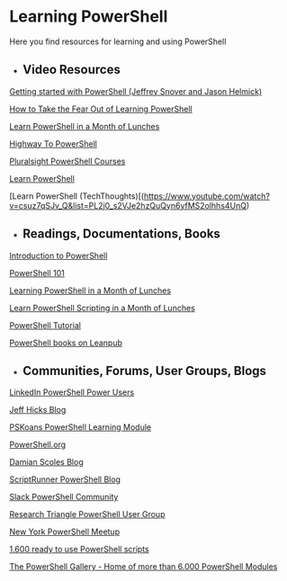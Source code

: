 # Learning PowerShell
Here you find resources for learning and using PowerShell

- ## Video Resources
[Getting started with PowerShell (Jeffrey Snover and Jason Helmick)](https://www.youtube.com/watch?v=nMn8-BbRsN8&list=PLyJiOytEPs4etH7Ujq7PU7jlOlHL-9RmV)

[How to Take the Fear Out of Learning PowerShell](https://www.youtube.com/watch?v=CLolNWuICoM)

[Learn PowerShell in a Month of Lunches](https://youtube.com/playlist?list=PL6D474E721138865A)

[Highway To PowerShell](https://www.youtube.com/playlist?list=PLjKVCo25i0an3dVaDNNVVTzd1wuK46UHv)

[Pluralsight PowerShell Courses](https://www.pluralsight.com/search?q=powershell&categories=all)

[Learn PowerShell](https://www.youtube.com/playlist?list=PLCGGtLsUjhm2k22nFHHdupAK0hSNZVfXi)

[Learn PowerShell (TechThoughts)[(https://www.youtube.com/watch?v=csuz7qSJv_Q&list=PL2j0_s2VJe2hzQuQyn6yfMS2olhhs4UnQ)

- ## Readings, Documentations, Books
[Introduction to PowerShell](https://docs.microsoft.com/en-us/learn/modules/introduction-to-powershell/)

[PowerShell 101](https://docs.microsoft.com/en-us/powershell/scripting/learn/ps101/00-introduction?view=powershell-7.2)

[Learning PowerShell in a Month of Lunches](https://www.manning.com/books/learn-windows-powershell-in-a-month-of-lunches-second-edition)

[Learn PowerShell Scripting in a Month of Lunches](https://www.manning.com/books/learn-powershell-scripting-in-a-month-of-lunches)

[PowerShell Tutorial](https://mindmajix.com/powershell-tutorial)

[PowerShell books on Leanpub](https://leanpub.com/bookstore?type=all&search=powershell)

- ## Communities, Forums, User Groups, Blogs

[LinkedIn PowerShell Power Users](https://www.linkedin.com/groups/140856/)

[Jeff Hicks Blog](https://jdhitsolutions.com/blog/)

[PSKoans PowerShell Learning Module](https://github.com/vexx32/PSKoans)

[PowerShell.org](https://powershell.org/)

[Damian Scoles Blog](https://www.powershellgeek.com/)

[ScriptRunner PowerShell Blog](https://www.scriptrunner.com/en/blog)

[Slack PowerShell Community](https://powershell.slack.com/)

[Research Triangle PowerShell User Group](https://www.meetup.com/Research-Triangle-PowerShell-Users-Group/)

[New York PowerShell Meetup](https://www.meetup.com/NycPowershellMeetup/)

[1.600 ready to use PowerShell scripts](https://github.com/scriptrunner/ActionPacks)

[The PowerShell Gallery - Home of more than 6.000 PowerShell Modules](https://www.powershellgallery.com/)

